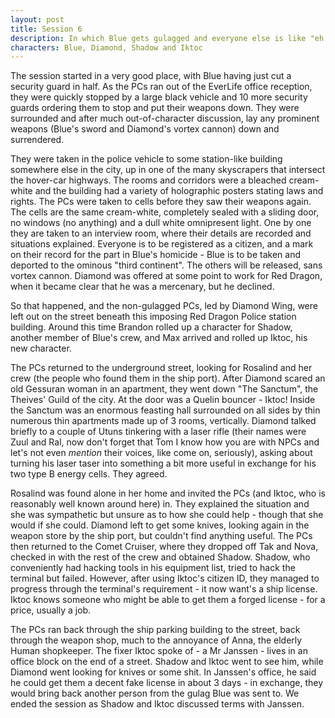 ```yaml
---
layout: post
title: Session 6
description: In which Blue gets gulagged and everyone else is like "eh we should probably go get him"
characters: Blue, Diamond, Shadow and Iktoc
---
```

The session started in a very good place, with Blue having just cut a security guard in half. As the PCs ran out of the EverLife office reception, they were quickly stopped by a large black vehicle and 10 more security guards ordering them to stop and put their weapons down. They were surrounded and after much out-of-character discussion, lay any prominent weapons (Blue's sword and Diamond's vortex cannon) down and surrendered. 

They were taken in the police vehicle to some station-like building somewhere else in the city, up in one of the many skyscrapers that intersect the hover-car highways. The rooms and corridors were a bleached cream-white and the building had a variety of holographic posters stating laws and rights. The PCs were taken to cells before they saw their weapons again. The cells are the same cream-white, completely sealed with a sliding door, no windows (no anything) and a dull white omnipresent light. One by one they are taken to an interview room, where their details are recorded and situations explained. Everyone is to be registered as a citizen, and a mark on their record for the part in Blue's homicide - Blue is to be taken and deported to the ominous "third continent". The others will be released, sans vortex cannon. Diamond was offered at some point to work for Red Dragon, when it became clear that he was a mercenary, but he declined.

So that happened, and the non-gulagged PCs, led by Diamond Wing, were left out on the street beneath this imposing Red Dragon Police station building. Around this time Brandon rolled up a character for Shadow, another member of Blue's crew, and Max arrived and rolled up Iktoc, his new character. 

The PCs returned to the underground street, looking for Rosalind and her crew (the people who found them in the ship port). After Diamond scared an old Gessuran woman in an apartment, they went down "The Sanctum", the Theives' Guild of the city. At the door was a Quelin bouncer - Iktoc! Inside the Sanctum was an enormous feasting hall surrounded on all sides by thin numerous thin apartments made up of 3 rooms, vertically. Diamond talked briefly to a couple of Utuns tinkering with a laser rifle (their names were Zuul and Ral, now don't forget that Tom I know how you are with NPCs and let's not even _mention_ their voices, like come on, seriously), asking about turning his laser taser into something a bit more useful in exchange for his two type B energy cells. They agreed.

Rosalind was found alone in her home and invited the PCs (and Iktoc, who is reasonably well known around here) in. They explained the situation and she was sympathetic but unsure as to how she could help - though that she would if she could. Diamond left to get some knives, looking again in the weapon store by the ship port, but couldn't find anything useful. The PCs then returned to the Comet Cruiser, where they dropped off Tak and Nova, checked in with the rest of the crew and obtained Shadow. Shadow, who conveniently had hacking tools in his equipment list, tried to hack the terminal but failed. However, after using Iktoc's citizen ID, they managed to progress through the terminal's requirement - it now want's a ship license. Iktoc knows someone who might be able to get them a forged license - for a price, usually a job. 

The PCs ran back through the ship parking building to the street, back through the weapon shop, much to the annoyance of Anna, the elderly Human shopkeeper. The fixer Iktoc spoke of - a Mr Janssen - lives in an office block on the end of a street. Shadow and Iktoc went to see him, while Diamond went looking for knives or some shit. In Janssen's office, he said he could get them a decent fake license in about 3 days - in exchange, they would bring back another person from the gulag Blue was sent to. We ended the session as Shadow and Iktoc discussed terms with Janssen.  